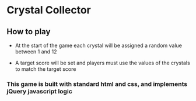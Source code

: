 # Crystal Collector

## How to play

* At the start of the game each crystal will be assigned a random value between 1 and 12

* A target score will be set and players must use the values of the crystals to match the target score


### This game is built with standard html and css, and implements jQuery javascript logic
